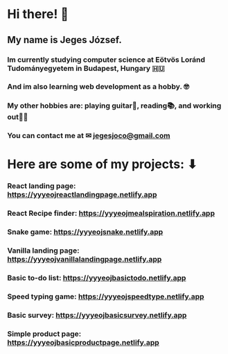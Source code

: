 # Hi there! 👋

## My name is Jeges József.

### Im currently studying computer science at Eötvös Loránd Tudományegyetem in Budapest, Hungary 🇭🇺

### And im also learning web development as a hobby. 🤓

### My other hobbies are: playing guitar🎸, reading📚, and working out🏋️‍♂️

### You can contact me at ✉ jegesjoco@gmail.com

# Here are some of my projects: ⬇

### React landing page: https://yyyeojreactlandingpage.netlify.app

### React Recipe finder: https://yyyeojmealspiration.netlify.app

### Snake game: https://yyyeojsnake.netlify.app

### Vanilla landing page: https://yyyeojvanillalandingpage.netlify.app

### Basic to-do list: https://yyyeojbasictodo.netlify.app

### Speed typing game: https://yyyeojspeedtype.netlify.app

### Basic survey: https://yyyeojbasicsurvey.netlify.app

### Simple product page: https://yyyeojbasicproductpage.netlify.app
